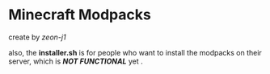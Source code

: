 # Minecraft Modpacks

create by *zeon-j1*

also, the **installer.sh** is for people who want to install the modpacks on their server, which is ***NOT FUNCTIONAL*** yet .

